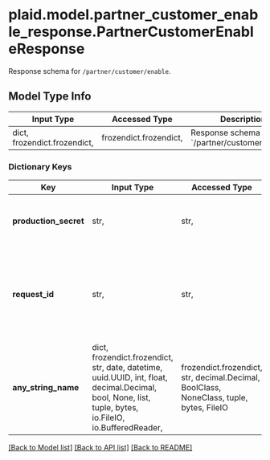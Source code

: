 # plaid.model.partner_customer_enable_response.PartnerCustomerEnableResponse

Response schema for `/partner/customer/enable`.

## Model Type Info
Input Type | Accessed Type | Description | Notes
------------ | ------------- | ------------- | -------------
dict, frozendict.frozendict,  | frozendict.frozendict,  | Response schema for &#x60;/partner/customer/enable&#x60;. | 

### Dictionary Keys
Key | Input Type | Accessed Type | Description | Notes
------------ | ------------- | ------------- | ------------- | -------------
**production_secret** | str,  | str,  | The end customer&#x27;s secret key for the Production environment. | [optional] 
**request_id** | str,  | str,  | A unique identifier for the request, which can be used for troubleshooting. This identifier, like all Plaid identifiers, is case sensitive. | [optional] 
**any_string_name** | dict, frozendict.frozendict, str, date, datetime, uuid.UUID, int, float, decimal.Decimal, bool, None, list, tuple, bytes, io.FileIO, io.BufferedReader,  | frozendict.frozendict, str, decimal.Decimal, BoolClass, NoneClass, tuple, bytes, FileIO | any string name can be used but the value must be the correct type | [optional]

[[Back to Model list]](../../README.md#documentation-for-models) [[Back to API list]](../../README.md#documentation-for-api-endpoints) [[Back to README]](../../README.md)

